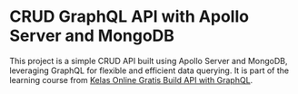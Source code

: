 # CRUD GraphQL API with Apollo Server and MongoDB

This project is a simple CRUD API built using Apollo Server and MongoDB, leveraging GraphQL for flexible and efficient data querying. It is part of the learning course from [Kelas Online Gratis Build API with GraphQL](https://buildwithangga.com/kelas/build-api-with-graphql).
